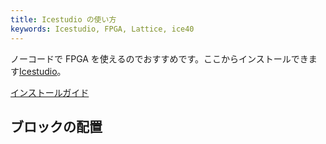 ```yaml
---
title: Icestudio の使い方
keywords: Icestudio, FPGA, Lattice, ice40
---
```


ノーコードで FPGA を使えるのでおすすめです。ここからインストールできます[Icestudio](https://icestudio.io/)。

[インストールガイド](https://github.com/FPGAwars/icestudio/wiki/Installation)

## ブロックの配置

